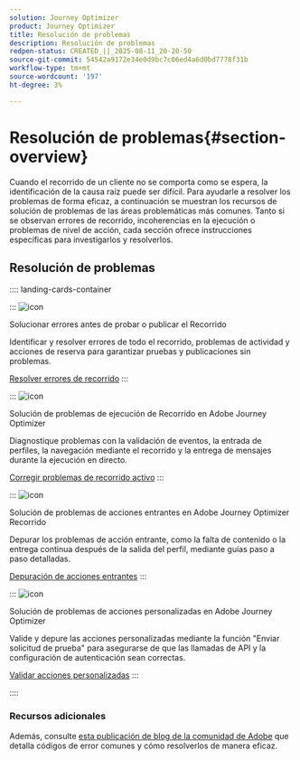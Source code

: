 ```yaml
---
solution: Journey Optimizer
product: Journey Optimizer
title: Resolución de problemas
description: Resolución de problemas
redpen-status: CREATED_||_2025-08-11_20-20-50
source-git-commit: 54542a9172e34e0d9bc7c06ed4a6d0bd7778f31b
workflow-type: tm+mt
source-wordcount: '197'
ht-degree: 3%

---
```



# Resolución de problemas{#section-overview}

Cuando el recorrido de un cliente no se comporta como se espera, la identificación de la causa raíz puede ser difícil. Para ayudarle a resolver los problemas de forma eficaz, a continuación se muestran los recursos de solución de problemas de las áreas problemáticas más comunes. Tanto si se observan errores de recorrido, incoherencias en la ejecución o problemas de nivel de acción, cada sección ofrece instrucciones específicas para investigarlos y resolverlos.

## Resolución de problemas

:::: landing-cards-container

:::
![icon](https://cdn.experienceleague.adobe.com/icons/list-check.svg?lang=es)

Solucionar errores antes de probar o publicar el Recorrido

Identificar y resolver errores de todo el recorrido, problemas de actividad y acciones de reserva para garantizar pruebas y publicaciones sin problemas.

[Resolver errores de recorrido](../using/building-journeys/troubleshooting.md)
:::

:::
![icon](https://cdn.experienceleague.adobe.com/icons/code-branch.svg?lang=es)

Solución de problemas de ejecución de Recorrido en Adobe Journey Optimizer

Diagnostique problemas con la validación de eventos, la entrada de perfiles, la navegación mediante el recorrido y la entrega de mensajes durante la ejecución en directo.

[Corregir problemas de recorrido activo](../using/building-journeys/troubleshooting-execution.md)
:::

:::
![icon](https://cdn.experienceleague.adobe.com/icons/puzzle-piece.svg?lang=es)

Solución de problemas de acciones entrantes en Adobe Journey Optimizer Recorrido

Depurar los problemas de acción entrante, como la falta de contenido o la entrega continua después de la salida del perfil, mediante guías paso a paso detalladas.

[Depuración de acciones entrantes](../using/building-journeys/troubleshooting-inbound.md)
:::

:::
![icon](https://cdn.experienceleague.adobe.com/icons/gear.svg?lang=es)

Solución de problemas de acciones personalizadas en Adobe Journey Optimizer

Valide y depure las acciones personalizadas mediante la función &quot;Enviar solicitud de prueba&quot; para asegurarse de que las llamadas de API y la configuración de autenticación sean correctas.

[Validar acciones personalizadas](../using/action/troubleshoot-custom-action.md)
:::

::::

### Recursos adicionales

Además, consulte [esta publicación de blog de la comunidad de Adobe](https://experienceleaguecommunities.adobe.com/t5/journey-optimizer-blogs/demystifying-adobe-journey-optimizer-error-codes-root-causes-and/ba-p/760884?profile.language=es) que detalla códigos de error comunes y cómo resolverlos de manera eficaz.
